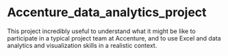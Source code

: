 # Accenture_data_analytics_project
This project incredibly useful to understand what it might be like to participate in a typical project team at Accenture, and to use Excel and data analytics and visualization skills in a realistic context. 
